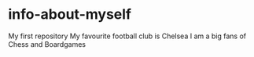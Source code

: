# info-about-myself
My first repository
My favourite football club is Chelsea
I am a big fans of Chess and Boardgames

